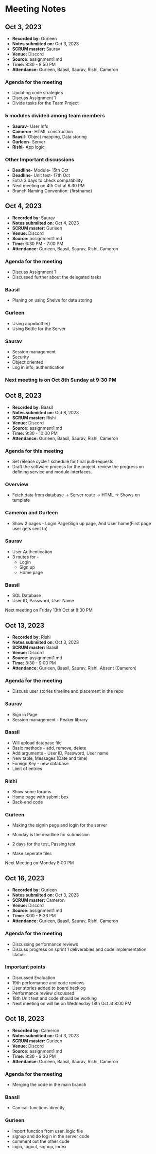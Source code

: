 # Meeting Notes

## Oct 3, 2023
* **Recorded by:** Gurleen   
* **Notes submiited on:** Oct 3, 2023  
* **SCRUM master:** Saurav
* **Venue:** Discord 
* **Source:** assignment1.md  
* **Time:** 8:30 - 8:50 PM  
* **Attendance:** Gurleen, Baasil, Saurav, Rishi, Cameron

### Agenda for the meeting
* Updating code strategies
* Discuss Assignment 1
* Divide tasks for the Team Project

### 5 modules divided among team members
* **Saurav**- User Info
* **Cameron**- HTML construction
* **Baasil**- Object mapping, Data storing
* **Gurleen**- Server
* **Rishi**- App logic

### Other Important discussions
* **Deadline**- Module- 15th Oct
* **Deadline**- Unit test- 17th Oct
* Extra 3 days to check compatibility 
* Next meeting on 4th Oct at 6:30 PM
* Branch Naming Convention: {firstname}


## Oct 4, 2023
* **Recorded by:** Saurav
* **Notes submiited on:** Oct 4, 2023  
* **SCRUM master:** Gurleen 
* **Venue:** Discord 
* **Source:** assignment1.md  
* **Time:** 6:30 PM - 7:00 PM  
* **Attendance:** Gurleen, Baasil, Saurav, Rishi, Cameron

### Agenda for the meeting
* Discuss Assignment 1
* Discussed further about the delegated tasks

### Baasil
* Planing on using Shelve for data storing

### Gurleen
* Using app=bottle()
* Using Bottle for the Server

### Saurav
* Session management
* Security
* Object oriented
* Log in info, authentication

### Next meeting is on Oct 8th Sunday at 9:30 PM

## Oct 8, 2023
* **Recorded by:** Baasil 
* **Notes submiited on:** Oct 8, 2023  
* **SCRUM master:** Rishi
* **Venue:** Discord 
* **Source:** assignment1.md  
* **Time:** 9:30 - 10:00 PM  
* **Attendance:** Gurleen, Baasil, Saurav, Rishi, Cameron

### Agenda for this meeting
* Set release cycle 1 schedule for final pull-requests
* Draft the software process for the project, review the progress on defining service and module interfaces.


### Overview
* Fetch data from database -> Server route -> HTML -> Shows on template

### Cameron and Gurleen 
* Show 2 pages - Login Page/Sign up page, And User home(First page user gets sent to)

### Saurav 
* User Authentication
* 3 routes for - 
  * Login
  * Sign up
  * Home page

### Baasil
* SQL Database 
* User ID, Password, User Name

Next meeting on Friday 13th Oct at 8:30 PM

## Oct 13, 2023
* **Recorded by:** Rishi
* **Notes submiited on:** Oct 3, 2023  
* **SCRUM master:** Baasil
* **Venue:** Discord 
* **Source:** assignment1.md  
* **Time:** 8:30 - 9:00 PM  
* **Attendance:** Gurleen, Baasil, Saurav, Rishi, Absent (Cameron)

### Agenda for the meeting 
* Discuss user stories timeline and placement in the repo


### Saurav
* Sign in Page
* Session management - Peaker library

### Baasil
* Will upload database file
* Basic methods - add, remove, delete
* Add arguments - User ID, Password, User name
* New table, Messages (Date and time)
* Foreign Key - new database
* Limit of entries

### Rishi
* Show some forums
* Home page with submit box
* Back-end code

### Gurleen
* Making the signin page and login for the server


* Monday is the deadline for submission
* 2 days for the test, Passing test
* Make seperate files

Next Meeting on Monday 8:00 PM

## Oct 16, 2023
* **Recorded by:** Gurleen
* **Notes submiited on:** Oct 3, 2023  
* **SCRUM master:** Cameron
* **Venue:** Discord 
* **Source:** assignment1.md  
* **Time:** 8:00 - 8:33 PM  
* **Attendance:** Gurleen, Baasil, Saurav, Rishi, Cameron

### Agenda for the meeting 
* Discussing performance reviews
* Discuss progress on sprint 1 deliverables and code implementation status.

### Important points
* Discussed Evaluation
* 19th performance and code reviews
* User stories added to board backlog
* Performance review discussed
* 18th Unit test and code should be working
* Next meeting on will be on Wednesday 18th Oct at 8:00 PM

## Oct 18, 2023
* **Recorded by:** Cameron
* **Notes submiited on:** Oct 3, 2023  
* **SCRUM master:** Gurleen
* **Venue:** Discord 
* **Source:** assignment1.md  
* **Time:** 8:30 - 9:30 PM  
* **Attendance:** Gurleen, Baasil, Saurav, Rishi, Cameron

### Agenda for the meeting 
* Merging the code in the main branch

### Baasil
* Can call functions directly

### Gurleen
* Import function from user_logic file
* signup and do login in the server code
* comment out the other code
* login, logout, signup, index 





